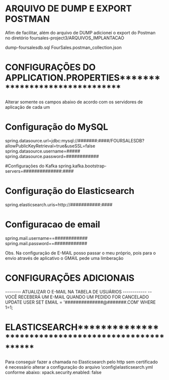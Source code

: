 
# ARQUIVO DE DUMP E EXPORT POSTMAN
Afim de facilitar, além do arquivo de DUMP adicionei o export do Postman no 
diretório foursales-project3/ARQUIVOS_IMPLANTACAO

dump-foursalesdb.sql
FourSales.postman_collection.json


# CONFIGURAÇÕES DO APPLICATION.PROPERTIES*******************************
Alterar somente os campos abaixo de acordo com os servidores de aplicação de cada um


# Configuração do MySQL
spring.datasource.url=jdbc:mysql://#######:####/FOURSALESDB?allowPublicKeyRetrieval=true&useSSL=false
spring.datasource.username=#####
spring.datasource.password=############


#Configurações do Kafka
spring.kafka.bootstrap-servers=##############:####

# Configuração do Elasticsearch
spring.elasticsearch.uris=http://###########:####

# Configuracao de email
spring.mail.username==############
spring.mail.password==############

Obs. Na configuração de E-MAIL posso passar o meu próprio, pois para o envio através de aplicativo o GMAIL pede uma limberação


# CONFIGURAÇÕES ADICIONAIS
-------- ATUALIZAR O E-MAIL NA TABELA DE USUÁRIOS ------------
-- VOCÊ RECEBERÁ UM E-MAIL QUANDO UM PEDIDO FOR CANCELADO
UPDATE USER SET EMAIL = '##############@#######.COM' WHERE 1=1;


# ELASTICSEARCH*****************************************************
Para conseguir fazer a chamada no Elasticsearch pelo http sem certificado é necessário alterar a configuração do arquivo \config\elasticsearch.yml conforme abaixo:
xpack.security.enabled: false

